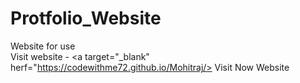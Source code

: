 # Protfolio_Website
Website for use <br/>
Visit website - <a target="_blank" herf="https://codewithme72.github.io/Mohitraj/> Visit Now Website </a>
